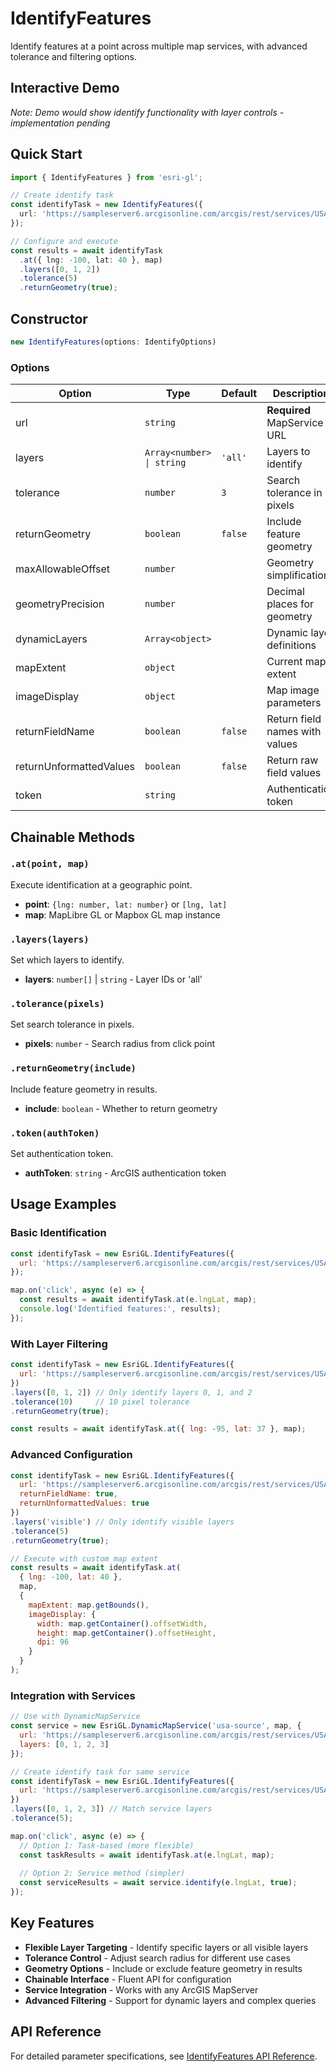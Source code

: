 # IdentifyFeatures

Identify features at a point across multiple map services, with advanced tolerance and filtering options.

## Interactive Demo

*Note: Demo would show identify functionality with layer controls - implementation pending*

## Quick Start

```typescript
import { IdentifyFeatures } from 'esri-gl';

// Create identify task
const identifyTask = new IdentifyFeatures({
  url: 'https://sampleserver6.arcgisonline.com/arcgis/rest/services/USA/MapServer'
});

// Configure and execute
const results = await identifyTask
  .at({ lng: -100, lat: 40 }, map)
  .layers([0, 1, 2])
  .tolerance(5)
  .returnGeometry(true);
```

## Constructor

```typescript
new IdentifyFeatures(options: IdentifyOptions)
```

### Options

| Option | Type | Default | Description |
|--------|------|---------|-------------|
| url | `string` | | **Required** MapService URL |
| layers | `Array<number> \| string` | `'all'` | Layers to identify |
| tolerance | `number` | `3` | Search tolerance in pixels |
| returnGeometry | `boolean` | `false` | Include feature geometry |
| maxAllowableOffset | `number` | | Geometry simplification |
| geometryPrecision | `number` | | Decimal places for geometry |
| dynamicLayers | `Array<object>` | | Dynamic layer definitions |
| mapExtent | `object` | | Current map extent |
| imageDisplay | `object` | | Map image parameters |
| returnFieldName | `boolean` | `false` | Return field names with values |
| returnUnformattedValues | `boolean` | `false` | Return raw field values |
| token | `string` | | Authentication token |

## Chainable Methods

### `.at(point, map)`
Execute identification at a geographic point.
- **point**: `{lng: number, lat: number}` or `[lng, lat]`
- **map**: MapLibre GL or Mapbox GL map instance

### `.layers(layers)`
Set which layers to identify.
- **layers**: `number[]` | `string` - Layer IDs or 'all'

### `.tolerance(pixels)`
Set search tolerance in pixels.
- **pixels**: `number` - Search radius from click point

### `.returnGeometry(include)`
Include feature geometry in results.
- **include**: `boolean` - Whether to return geometry

### `.token(authToken)`
Set authentication token.
- **authToken**: `string` - ArcGIS authentication token

## Usage Examples

### Basic Identification
```javascript
const identifyTask = new EsriGL.IdentifyFeatures({
  url: 'https://sampleserver6.arcgisonline.com/arcgis/rest/services/USA/MapServer'
});

map.on('click', async (e) => {
  const results = await identifyTask.at(e.lngLat, map);
  console.log('Identified features:', results);
});
```

### With Layer Filtering
```javascript
const identifyTask = new EsriGL.IdentifyFeatures({
  url: 'https://sampleserver6.arcgisonline.com/arcgis/rest/services/USA/MapServer'
})
.layers([0, 1, 2]) // Only identify layers 0, 1, and 2
.tolerance(10)     // 10 pixel tolerance
.returnGeometry(true);

const results = await identifyTask.at({ lng: -95, lat: 37 }, map);
```

### Advanced Configuration
```javascript
const identifyTask = new EsriGL.IdentifyFeatures({
  url: 'https://sampleserver6.arcgisonline.com/arcgis/rest/services/USA/MapServer',
  returnFieldName: true,
  returnUnformattedValues: true
})
.layers('visible') // Only identify visible layers
.tolerance(5)
.returnGeometry(true);

// Execute with custom map extent
const results = await identifyTask.at(
  { lng: -100, lat: 40 }, 
  map,
  {
    mapExtent: map.getBounds(),
    imageDisplay: {
      width: map.getContainer().offsetWidth,
      height: map.getContainer().offsetHeight,
      dpi: 96
    }
  }
);
```

### Integration with Services
```javascript
// Use with DynamicMapService
const service = new EsriGL.DynamicMapService('usa-source', map, {
  url: 'https://sampleserver6.arcgisonline.com/arcgis/rest/services/USA/MapServer',
  layers: [0, 1, 2, 3]
});

// Create identify task for same service
const identifyTask = new EsriGL.IdentifyFeatures({
  url: 'https://sampleserver6.arcgisonline.com/arcgis/rest/services/USA/MapServer'
})
.layers([0, 1, 2, 3]) // Match service layers
.tolerance(5);

map.on('click', async (e) => {
  // Option 1: Task-based (more flexible)
  const taskResults = await identifyTask.at(e.lngLat, map);
  
  // Option 2: Service method (simpler)
  const serviceResults = await service.identify(e.lngLat, true);
});
```

## Key Features

- **Flexible Layer Targeting** - Identify specific layers or all visible layers
- **Tolerance Control** - Adjust search radius for different use cases
- **Geometry Options** - Include or exclude feature geometry in results
- **Chainable Interface** - Fluent API for configuration
- **Service Integration** - Works with any ArcGIS MapServer
- **Advanced Filtering** - Support for dynamic layers and complex queries

## API Reference

For detailed parameter specifications, see [IdentifyFeatures API Reference](../api/identify-features).